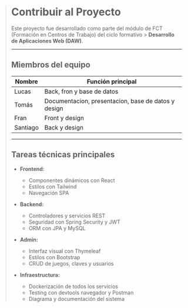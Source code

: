 > # Contribuir al Proyecto
> 
> Este proyecto fue desarrollado como parte del módulo de FCT (Formación en Centros de Trabajo) del ciclo formativo > **Desarrollo de Aplicaciones Web (DAW)**.
> 
> ---
> 
> ## Miembros del equipo
> 
> | Nombre   | Función principal                                                        |
> | -------- | ------------------------------------------------------------------------ |
> | Lucas    | Back, fron y base de datos                          |
> | Tomás    | Documentacion, presentacion, base de datos y design |
> | Fran     | Front y design                                      |
> | Santiago | Back y design                                      |
> 
> ---
> 
> ## Tareas técnicas principales
> 
> - **Frontend:**
>   - Componentes dinámicos con React
>   - Estilos con Tailwind
>   - Navegación SPA
> 
> - **Backend:**
>   - Controladores y servicios REST
>   - Seguridad con Spring Security y JWT
>   - ORM con JPA y MySQL
> 
> - **Admin:**
>   - Interfaz visual con Thymeleaf
>   - Estilos con Bootstrap
>   - CRUD de juegos, claves y usuarios
> 
> - **Infraestructura:**
>   - Dockerización de todos los servicios
>   - Testing con devtools navegador y Postman
>   - Diagrama y documentación del sistema

